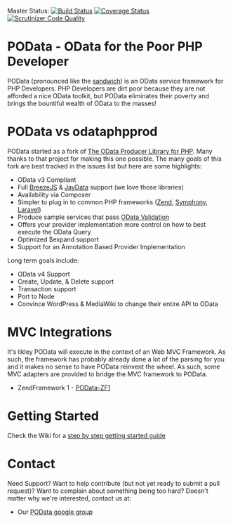 Master Status: [![Build Status](https://travis-ci.org/POData/POData.png?branch=master)](https://travis-ci.org/POData/POData) 
[![Coverage Status](https://img.shields.io/coveralls/POData/POData.svg)](https://coveralls.io/r/POData/POData?branch=master)
[![Scrutinizer Code Quality](https://scrutinizer-ci.com/g/POData/POData/badges/quality-score.png?b=master)](https://scrutinizer-ci.com/g/POData/POData/?branch=master)

POData - OData for the Poor PHP Developer
============

POData (pronounced like the [sandwich](http://en.wikipedia.org/wiki/Po'_boy)) is an OData service framework for PHP Developers.  PHP Developers are dirt poor because they are not afforded a nice OData toolkit, but POData eliminates their poverty and brings the bountiful wealth of OData to the masses!

POData vs odataphpprod
===================
POData started as a fork of [The OData Producer Library for PHP](https://github.com/MSOpenTech/odataphpprod).  Many thanks to that project for making this one possible.  The many goals of this fork are best tracked in the issues list but here are some highlights:

* OData v3 Compliant
* Full [BreezeJS](http://www.breezejs.com/) & [JayData](http://jaydata.org/) support (we love those libraries)
* Availability via Composer
* Simpler to plug in to common PHP frameworks ([Zend](https://github.com/zendframework/zf1), [Symphony](https://github.com/symphonycms/symphony-2), [Laravel](https://github.com/laravel/laravel))
* Produce sample services that pass [OData Validation](http://services.odata.org/validation/)
* Offers your provider implementation more control on how to best execute the OData Query
* Optimized $expand support
* Support for an Annotation Based Provider Implementation

Long term goals include:

* OData v4 Support
* Create, Update, & Delete support
* Transaction support
* Port to Node
* Convince WordPress & MediaWiki to change their entire API to OData

MVC Integrations
=================
It's likley POData will execute in the context of an Web MVC Framework.  As such, the framework has probably already done a lot of the parsing for you and it makes no sense to have POData reinvent the wheel.  As such, some MVC adapters are provided to bridge the MVC framework to POData.
* ZendFramework 1 - [POData-ZF1](https://github.com/POData/POData-ZF1)


Getting Started
================
Check the Wiki for a [step by step getting started guide](https://github.com/POData/POData/wiki#getting-started-guide)

Contact
============
Need Support? Want to help contribute (but not yet ready to submit a pull request)?  Want to complain about something being too hard?  Doesn't matter why we're interested, contact us at:

* Our [POData google group](https://groups.google.com/d/forum/podata)
